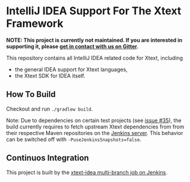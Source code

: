 # IntelliJ IDEA Support For The Xtext Framework

**NOTE: This project is currently not maintained. If you are interested in supporting it, please [get in contact with us on Gitter](http://gitter.im/eclipse/xtext).**

This repository contains all IntelliJ IDEA related code for Xtext, including
 - the general IDEA support for Xtext languages,
 - the Xtext SDK for IDEA itself.

## How To Build

Checkout and run `./gradlew build`.

Note: Due to dependencies on certain test projects (see [issue #35](https://github.com/eclipse/xtext-idea/issues/35)), the build currently requires to fetch upstream Xtext dependencies from from their respective Maven repositories on the [Jenkins server](http://services.typefox.io/open-source/jenkins/). This behavior can be switched off with `-PuseJenkinsSnapshots=false`.

## Continuos Integration

This project is built by the [xtext-idea multi-branch job on Jenkins](http://services.typefox.io/open-source/jenkins/job/xtext-idea/).
